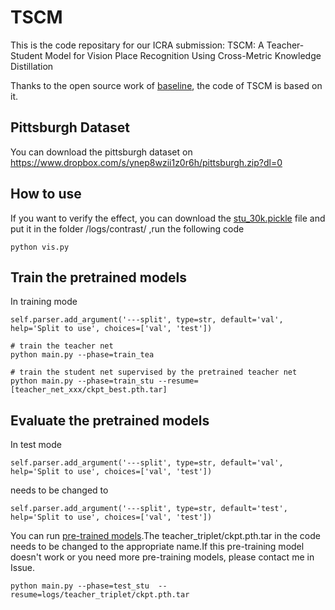 # TSCM
This is the code repositary for our ICRA submission: TSCM: A Teacher-Student Model for Vision Place Recognition Using Cross-Metric Knowledge Distillation

Thanks to the open source work of [baseline](https://github.com/ramdrop/stun), the code of TSCM is based on it.
## Pittsburgh Dataset
You can download the pittsburgh dataset on https://www.dropbox.com/s/ynep8wzii1z0r6h/pittsburgh.zip?dl=0
## How to use
If you want to verify the effect, you can download the [stu_30k.pickle](https://www.dropbox.com/scl/fi/2rad0vkf0fd2v9er10g2v/stu_30k.pickle?rlkey=b04iygbqlsspt1upkr9jjyjaj&dl=0) file and put it in the folder /logs/contrast/ ,run the following code
```shell
python vis.py
```

## Train the pretrained models
In training mode
```shell
self.parser.add_argument('---split', type=str, default='val', help='Split to use', choices=['val', 'test'])
```
```shell
# train the teacher net
python main.py --phase=train_tea

# train the student net supervised by the pretrained teacher net
python main.py --phase=train_stu --resume=[teacher_net_xxx/ckpt_best.pth.tar]
```
## Evaluate the pretrained models
In test mode
```shell
self.parser.add_argument('---split', type=str, default='val', help='Split to use', choices=['val', 'test'])
```
 needs to be changed to 
 ```shell
self.parser.add_argument('---split', type=str, default='test', help='Split to use', choices=['val', 'test'])
```
You can run [pre-trained models](https://www.dropbox.com/scl/fo/c7why2nf82gn1ffv6dsr7/h?rlkey=7ariswrhfecaezjh0xz40599i&dl=0).The teacher_triplet/ckpt.pth.tar in the code needs to be changed to the appropriate name.If this pre-training model doesn't work or you need more pre-training models, please contact me in Issue.
```shell
python main.py --phase=test_stu	 --resume=logs/teacher_triplet/ckpt.pth.tar
```
